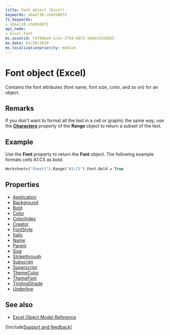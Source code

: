 ```yaml
---
title: Font object (Excel)
keywords: vbaxl10.chm558072
f1_keywords:
- vbaxl10.chm558072
api_name:
- Excel.Font
ms.assetid: f4788ba4-1c4c-2f03-4d73-194bc9316825
ms.date: 03/29/2019
ms.localizationpriority: medium
---
```



# Font object (Excel)

Contains the font attributes (font name, font size, color, and so on) for an object.


## Remarks

If you don't want to format all the text in a cell or graphic the same way, use the **[Characters](Excel.Range.Characters.md)** property of the **Range** object to return a subset of the text.


## Example

Use the **Font** property to return the **Font** object. The following example formats cells A1:C5 as bold.

```vb
Worksheets("Sheet1").Range("A1:C5").Font.Bold = True
```


## Properties

- [Application](Excel.Font.Application.md)
- [Background](Excel.Font.Background.md)
- [Bold](Excel.Font.Bold.md)
- [Color](Excel.Font.Color.md)
- [ColorIndex](Excel.Font.ColorIndex.md)
- [Creator](Excel.Font.Creator.md)
- [FontStyle](Excel.Font.FontStyle.md)
- [Italic](Excel.Font.Italic.md)
- [Name](Excel.Font.Name.md)
- [Parent](Excel.Font.Parent.md)
- [Size](Excel.Font.Size.md)
- [Strikethrough](Excel.Font.Strikethrough.md)
- [Subscript](Excel.Font.Subscript.md)
- [Superscript](Excel.Font.Superscript.md)
- [ThemeColor](Excel.Font.ThemeColor.md)
- [ThemeFont](Excel.Font.ThemeFont.md)
- [TintAndShade](Excel.Font.TintAndShade.md)
- [Underline](Excel.Font.Underline.md)


## See also

- [Excel Object Model Reference](overview/Excel/object-model.md)

[!include[Support and feedback](~/includes/feedback-boilerplate.md)]
